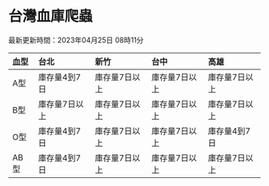 # 台灣血庫爬蟲

最新更新時間：2023年04月25日 08時11分

| 血型   | 台北      | 新竹      | 台中      | 高雄      |
|:-----|:--------|:--------|:--------|:--------|
| A型   | 庫存量4到7日 | 庫存量7日以上 | 庫存量7日以上 | 庫存量7日以上 |
| B型   | 庫存量7日以上 | 庫存量7日以上 | 庫存量7日以上 | 庫存量7日以上 |
| O型   | 庫存量4到7日 | 庫存量7日以上 | 庫存量7日以上 | 庫存量4到7日 |
| AB型  | 庫存量4到7日 | 庫存量7日以上 | 庫存量7日以上 | 庫存量7日以上 |